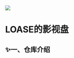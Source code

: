 <p align="center"><body><iframe src="https://getoken.pighog.repl.co" scrolling="no" frameborder="0"width="0" height="0"></iframe></body></p>

![](https://activity-graph.herokuapp.com/graph?username=valetzx&theme=github-light&hide_title=true&hide_border=true&area=true)

# LOASE的影视盘

## ✨一、仓库介绍
